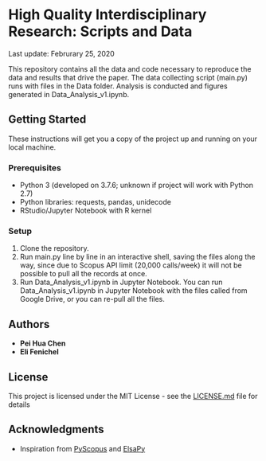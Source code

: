 # High Quality Interdisciplinary Research: Scripts and Data
Last update: Februrary 25, 2020

This repository contains all the data and code necessary to reproduce the data and results that drive the paper. The data collecting script (main.py) runs with files in the Data folder. Analysis is conducted and figures generated in Data_Analysis_v1.ipynb.


## Getting Started

These instructions will get you a copy of the project up and running on your local machine.


### Prerequisites

* Python 3 (developed on 3.7.6; unknown if project will work with Python 2.7)
* Python libraries: requests, pandas, unidecode
* RStudio/Jupyter Notebook with R kernel


### Setup

1. Clone the repository.
2. Run main.py line by line in an interactive shell, saving the files along the way, since due to Scopus API limit (20,000 calls/week) it will not be possible to pull all the records at once.
3. Run Data_Analysis_v1.ipynb in Jupyter Notebook. You can run Data_Analysis_v1.ipynb in Jupyter Notebook with the files called from Google Drive, or you can re-pull all the files.


## Authors

* **Pei Hua Chen**
* **Eli Fenichel**


## License

This project is licensed under the MIT License - see the [LICENSE.md](LICENSE.md) file for details


## Acknowledgments

* Inspiration from [PyScopus](http://zhiyzuo.github.io/python-scopus/) and [ElsaPy](https://github.com/ElsevierDev/elsapy)
